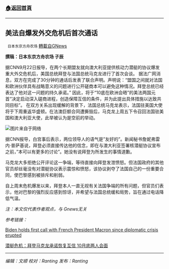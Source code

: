 ###  [:house:返回首頁](https://github.com/ourhimalayas/txt)
---


## 美法自爆发外交危机后首次通话
` 日本东京方舟农场` [轉載自GNews](https://gnews.org/zh-hans/1549650/)

**撰稿：日本东京方舟农场 子辰**

据CNN9月22日报导，在两个长期盟友就向澳大利亚提供核动力潜艇的协议爆发重大外交危机后，美国总统拜登与法国总统马克龙进行了首次会谈。
据法广网消息，双方在完成了30分钟的通话后发表了联合声明。声明说：“盟国之间就对法国和欧洲伙伴具有战略意义的问题进行公开磋商本可以避免这种情况。拜登总统已经表达了他对这一问题的持久承诺。”
因此，将于“10底在欧洲会晤”的美法两国元首“决定启动深入磋商进程，创造保障互信的条件，并为此提出具体措施以达致共同目标”。
在双方关系出现缓解的背景下，法国总统马克龙表示，法国驻美国大使将于下周重返华盛顿。在法澳巨额合同遭撕毁后，马克龙上周五下令召回法国驻美国和澳大利亚大使，此举被认为是空前的举动。

![](https://assets.gnews.org/wp-content/uploads/2021/09/微信图片_20210923122301.png)图片来自于网络

据CNN报导，白宫事后表示，两位领导人的语气是”友好的”。新闻秘书詹妮弗雷内·普萨基说，拜登必须直接传达他的信念，即在与澳大利亚签署核潜艇协议宣布之前，”本可以有更多的讨论”。她没有说拜登为所发生的事情道歉。

马克龙大多拒绝公开评论这一争端，等待直接向拜登发泄愤怒。但法国政府的其他官员却丝毫没有对潜艇协议表示震惊和愤怒，该协议剥夺了法国自己的一份重要合同，使巴黎感到被排斥和削弱。

自上周末危机爆发以来，拜登本人一直无视有关法国争端的所有问题，但官员们表示，他对巴黎的强烈反应感到惊讶，并希望与法国总统缓和局势，旨在通过电话降低气温。

*注：本文仅代表作者观点，与 Gnews无关*

*参考链接：*

[Biden holds first call with French President Macron since diplomatic crisis erupted](https://edition.cnn.com/2021/09/22/politics/macron-biden-call/index.html)

[潜艇危机：拜登马克龙承诺恢复互信 10月底两人会面](https://www.rfi.fr/cn/%E6%B3%95%E5%9B%BD/20210922-%E6%BD%9C%E8%89%87%E5%8D%B1%E6%9C%BA-%E6%8B%9C%E7%99%BB%E9%A9%AC%E5%85%8B%E9%BE%99%E6%89%BF%E8%AF%BA%E6%81%A2%E5%A4%8D%E4%BA%92%E4%BF%A1-10%E6%9C%88%E5%BA%95%E4%B8%A4%E4%BA%BA%E4%BC%9A%E9%9D%A2)

* * *

*编辑：文顺 校对：Ranting 发布：Ranting*
